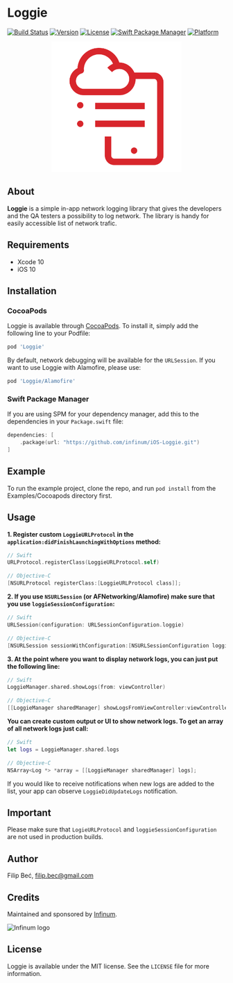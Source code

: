 # Loggie

[![Build Status](https://app.bitrise.io/app/f779303cc7c884f6/status.svg?token=9OxOU504sMcEOrzfNcbwvg&branch=master)](https://app.bitrise.io/app/f779303cc7c884f6)
[![Version](https://img.shields.io/cocoapods/v/Loggie.svg?style=flat)](https://cocoapods.org/pods/Loggie)
[![License](https://img.shields.io/cocoapods/l/Loggie.svg?style=flat)](https://cocoapods.org/pods/Loggie)
[![Swift Package Manager](https://img.shields.io/badge/swift%20package%20manager-compatible-brightgreen.svg)](https://github.com/apple/swift-package-manager)
[![Platform](https://img.shields.io/cocoapods/p/Loggie.svg?style=flat)](https://cocoapods.org/pods/Loggie)

<p align="center">
    <img src="./Resources/icon.svg" width="300" max-width="50%" alt="Loggie"/>
</p>

## About

**Loggie** is a simple in-app network logging library that gives the developers and the QA testers a possibility to log network. The library is handy for easily accessible list of network trafic.

## Requirements

- Xcode 10
- iOS 10

## Installation

### CocoaPods
Loggie is available through [CocoaPods](http://cocoapods.org). To install
it, simply add the following line to your Podfile:

```ruby
pod 'Loggie'
```

By default, network debugging will be available for the `URLSession`. If you want to use Loggie with Alamofire, please use:

```ruby
pod 'Loggie/Alamofire'
```

### Swift Package Manager
If you are using SPM for your dependency manager, add this to the dependencies in your `Package.swift` file:
```swift
dependencies: [
    .package(url: "https://github.com/infinum/iOS-Loggie.git")
]
```

## Example

To run the example project, clone the repo, and run `pod install` from the Examples/Cocoapods directory first.

## Usage

**1. Register custom `LoggieURLProtocol` in the `application:didFinishLaunchingWithOptions` method:**

```swift
// Swift
URLProtocol.registerClass(LoggieURLProtocol.self)
```

```objective-c
// Objective-C
[NSURLProtocol registerClass:[LoggieURLProtocol class]];
```

**2. If you use `NSURLSession` (or AFNetworking/Alamofire) make sure that you use `loggieSessionConfiguration`:**

```swift
// Swift
URLSession(configuration: URLSessionConfiguration.loggie)
```

```objective-c
// Objective-C
[NSURLSession sessionWithConfiguration:[NSURLSessionConfiguration loggieSessionConfiguration]];
```

**3. At the point where you want to display network logs, you can just put the following line:**

```swift
// Swift
LoggieManager.shared.showLogs(from: viewController)
```

```objective-c
// Objective-C
[[LoggieManager sharedManager] showLogsFromViewController:viewController filter:nil];
```

**You can create custom output or UI to show network logs. To get an array of all network logs just call:**

```swift
// Swift
let logs = LoggieManager.shared.logs
```

```objective-c
// Objective-C
NSArray<Log *> *array = [[LoggieManager sharedManager] logs];
```

If you would like to receive notifications when new logs are added to the list, your app can observe `LoggieDidUpdateLogs` notification.

## Important

Please make sure that `LogieURLProtocol` and `loggieSessionConfiguration` are not used in production builds.

## Author

Filip Beć, filip.bec@gmail.com

## Credits

Maintained and sponsored by [Infinum](http://www.infinum.co).

![Infinum logo](https://cloud.githubusercontent.com/assets/1422973/24369980/9c36b0a6-12da-11e7-898a-b711ed7ca52f.png)

## License

Loggie is available under the MIT license. See the `LICENSE` file for more information.
